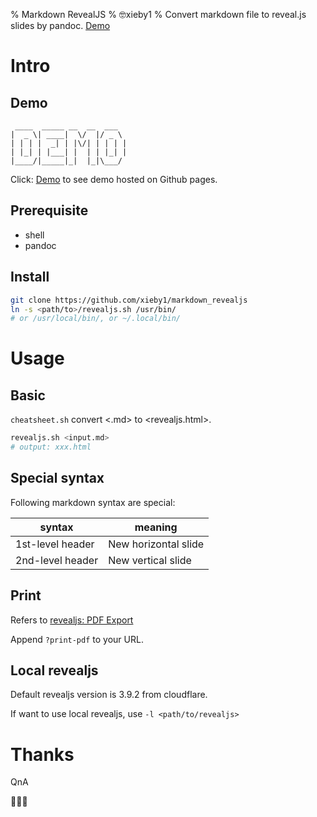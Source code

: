 % Markdown RevealJS
% 🤓xieby1
% Convert markdown file to reveal.js slides by pandoc. [Demo](https://xieby1.github.io/markdown_revealjs/README.html)

# Intro

## Demo

```
 ____  _____ __  __  ___
|  _ \| ____|  \/  |/ _ \
| | | |  _| | |\/| | | | |
| |_| | |___| |  | | |_| |
|____/|_____|_|  |_|\___/
```

Click: [Demo](https://xieby1.github.io/markdown_revealjs/README.html) to see demo hosted on Github pages.

## Prerequisite

* shell<img src="https://www.emojiall.com/img/platform/wechat/wx035.png" style="height: 1em;" />
* pandoc

## Install

```bash
git clone https://github.com/xieby1/markdown_revealjs
ln -s <path/to>/revealjs.sh /usr/bin/
# or /usr/local/bin/, or ~/.local/bin/
```

# Usage

## Basic

`cheatsheet.sh` convert <.md> to <revealjs.html>.

```bash
revealjs.sh <input.md>
# output: xxx.html
```

## Special syntax

Following markdown syntax are special:

| syntax           | meaning              |
| ---------------- | -------------------- |
| 1st-level header | New horizontal slide |
| 2nd-level header | New vertical slide   |

## Print

Refers to [revealjs: PDF Export](https://revealjs.com/pdf-export/)

Append `?print-pdf` to your URL.

## Local revealjs

Default revealjs version is 3.9.2 from cloudflare.

If want to use local revealjs, use `-l <path/to/revealjs>`

# Thanks

QnA

🙋🙋🙋
